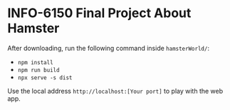 # INFO-6150 Final Project About Hamster

After downloading, run the following command inside `hamsterWorld/`:
  - `npm install`
  - `npm run build`
  - `npx serve -s dist`

Use the local address `http://localhost:[Your port]` to play with the web app.

